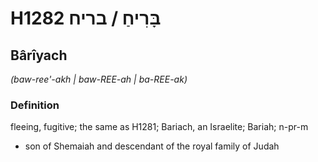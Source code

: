 # H1282 בָּרִיחַ / בריח

## Bârîyach

_(baw-ree'-akh | baw-REE-ah | ba-REE-ak)_

### Definition

fleeing, fugitive; the same as H1281; Bariach, an Israelite; Bariah; n-pr-m

- son of Shemaiah and descendant of the royal family of Judah
